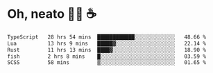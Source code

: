 # Oh, neato 🧑‍💻 ☕

<!--START_SECTION:waka-->

```txt
TypeScript   28 hrs 54 mins  ████████████░░░░░░░░░░░░░   48.66 %
Lua          13 hrs 9 mins   █████▓░░░░░░░░░░░░░░░░░░░   22.14 %
Rust         11 hrs 13 mins  ████▓░░░░░░░░░░░░░░░░░░░░   18.90 %
fish         2 hrs 8 mins    █░░░░░░░░░░░░░░░░░░░░░░░░   03.59 %
SCSS         58 mins         ▒░░░░░░░░░░░░░░░░░░░░░░░░   01.65 %
```

<!--END_SECTION:waka-->
